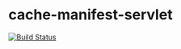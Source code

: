 cache-manifest-servlet
======================

[![Build Status](https://travis-ci.org/terma/cache-manifest-servlet.svg)](https://travis-ci.org/terma/cache-manifest-servlet)
